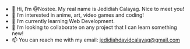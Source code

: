 - 👋 Hi, I’m @Nostee. My real name is Jedidiah Calayag. Nice to meet you!
- 👀 I’m interested in anime, art, video games and coding!
- 🌱 I’m currently learning Web Development.
- 💞️ I’m looking to collaborate on any project that I can learn something new!
- 📫 You can reach me with my email: jedidiahdavidcalayag@gmail.com


